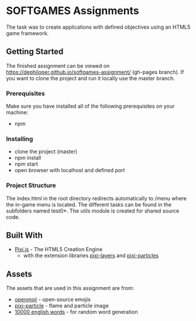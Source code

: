 # SOFTGAMES Assignments
The task was to create applications with defined objectives using an HTML5
game framework.

## Getting Started
The finished assignment can be viewed on
https://dephiloper.github.io/softgames-assignment/ (gh-pages branch).
If you want to clone the project and run it locally use the master branch.

### Prerequisites
Make sure you have installed all of the following prerequisites on
your machine:
* npm

### Installing
* clone the project (master)
* npm install
* npm start
* open browser with localhost and defined port

### Project Structure
The index.html in the root directory redirects automatically to /menu 
where the in-game menu is located. The different tasks can be found
in the subfolders named test0*. The utils module is created for
shared source code.

## Built With
* [Pixi.js](https://www.pixijs.com/) - The HTML5 Creation Engine
	* with the extension libraries [pixi-layers](https://github.com/pixijs/pixi-layers)
and [pixi-particles](https://github.com/pixijs/pixi-particles) 

## Assets
The assets that are used in this assignment are from:
* [openmoji](https://openmoji.org/) - open-source emojis
* [pixi-particle](https://pixijs.io/pixi-particles/examples/flame.html) - flame and particle image
* [10000 english words](https://github.com/first20hours/google-10000-english) - for random word generation
